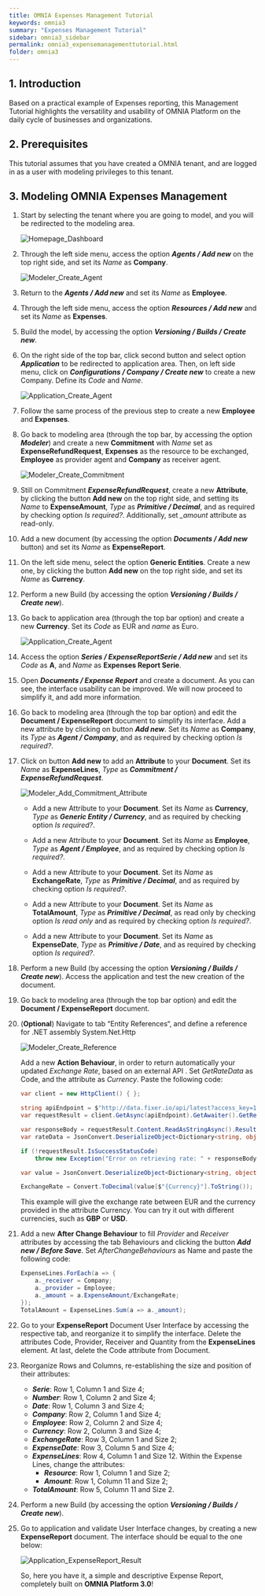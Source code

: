 ```yaml
---
title: OMNIA Expenses Management Tutorial
keywords: omnia3
summary: "Expenses Management Tutorial"
sidebar: omnia3_sidebar
permalink: omnia3_expensemanagementtutorial.html
folder: omnia3
---
```


## 1. Introduction

Based on a practical example of Expenses reporting, this Management Tutorial highlights the versatility and usability of OMNIA Platform on the daily cycle of businesses and organizations.


## 2. Prerequisites

This tutorial assumes that you have created a OMNIA tenant, and are logged in as a user with modeling privileges to this tenant.

## 3. Modeling OMNIA Expenses Management

1.  Start by selecting the tenant where you are going to model, and you will be redirected to the modeling area.
    
    ![Homepage_Dashboard](/images/tutorials/beginner/Modeler-Homepage.PNG)
    
2.  Through the left side menu, access the option  ***Agents / Add new*** on the top right side, and set its  *Name*  as  **Company**.

    ![Modeler_Create_Agent](/images/tutorials/expensemanagement/Modeler-Add-Agent.PNG)
   
3.  Return to the  ***Agents / Add new*** and set its *Name* as **Employee**.
    
4.  Through the left side menu, access the option  ***Resources / Add new*** and set its  *Name*  as  **Expenses**.
    
5.  Build the model, by accessing the option  ***Versioning / Builds / Create new***.
    
6.  On the right side of the top bar, click second button and select option ***Application*** to be redirected to application area. Then, on left side menu, click on ***Configurations / Company / Create new*** to create a new Company. Define its *Code*  and  *Name*.
    
    ![Application_Create_Agent](/images/tutorials/expensemanagement/Application-Add-Agent.PNG)
    
7.  Follow the same process of the previous step to create a new  **Employee**  and  **Expenses**.
    
8.  Go back to modeling area (through the top bar, by accessing the option  ***Modeler***) and create a new  **Commitment**  with  *Name*  set as  **ExpenseRefundRequest**,  **Expenses**  as the resource to be exchanged,  **Employee**  as provider agent and  **Company**  as receiver agent.
  
    ![Modeler_Create_Commitment](/images/tutorials/expensemanagement/Modeler-Add-Commitment.PNG)
 
9. Still on Commitment ***ExpenseRefundRequest***, create a new **Attribute**, by clicking the button  **Add new**  on the top right side, and setting its  *Name*  to  **ExpenseAmount**, *Type* as ***Primitive / Decimal***, and as required by checking option *Is required?*. Additionally, set *_amount* attribute as read-only.
    
10. Add a new document (by accessing the option ***Documents / Add new*** button) and set its *Name* as **ExpenseReport**. 
   
11. On the left side menu, select the option **Generic Entities**. Create a new one, by clicking the button  **Add new**  on the top right side, and set its *Name*  as  **Currency**.
  
12. Perform a new Build (by accessing the option ***Versioning / Builds / Create new***).

13. Go back to application area (through the top bar option) and create a new **Currency**. Set its *Code* as EUR and *name* as Euro.

     ![Application_Create_Agent](/images/tutorials/expensemanagement/Application-Create-Currency.PNG)
        
14. Access the option ***Series / ExpenseReportSerie / Add new*** and set its *Code* as **A**, and *Name* as **Expenses Report Serie**.

15. Open ***Documents / Expense Report*** and create a document. As you can see, the interface usability can be improved. We will now proceed to simplify it, and add more information.

16. Go back to modeling area (through the top bar option) and edit the **Document / ExpenseReport**  document to simplify its interface. Add a new attribute by clicking on button  ***Add new***. Set its *Name* as **Company**, its *Type*  as  ***Agent / Company***, and as required by checking option *Is required?*.

17. Click on button **Add new** to add an **Attribute** to your **Document**. Set its *Name* as **ExpenseLines**, *Type* as ***Commitment / ExpenseRefundRequest***.

    ![Modeler_Add_Commitment_Attribute](/images/tutorials/expensemanagement/Modeler-Add-ExpenseReport-ExpenseRefundRequest.PNG)

    - Add a new Attribute to your **Document**. Set its *Name* as **Currency**, *Type* as ***Generic Entity / Currency***, and as required by checking option *Is required?*.

    - Add a new Attribute to your **Document**. Set its *Name* as **Employee**, *Type* as ***Agent / Employee***, and as required by checking option *Is required?*.

    - Add a new Attribute to your **Document**. Set its *Name* as **ExchangeRate**, *Type* as ***Primitive / Decimal***, and as required by checking option *Is required?*.

    - Add a new Attribute to your **Document**. Set its *Name* as **TotalAmount**, *Type* as ***Primitive / Decimal***, as read only by checking option *Is read only* and as required by checking option *Is required?*.
    
    - Add a new Attribute to your **Document**. Set its *Name* as **ExpenseDate**, *Type* as ***Primitive / Date***, and as required by checking option *Is required?*.

18. Perform a new Build (by accessing the option ***Versioning / Builds / Create new***). Access the application and test the new creation of the document.

19. Go back to modeling area (through the top bar option) and edit the  **Document / ExpenseReport**  document.

20. (**Optional**) Navigate to tab “Entity References“, and define a reference for .NET assembly System.Net.Http

    ![Modeler_Create_Reference](/images/tutorials/expensemanagement/Modeler-Create-Reference.PNG)
    
    Add a new **Action Behaviour**, in order to return automatically your updated *Exchange Rate*, based on an external API . Set *GetRateData* as Code, and the attribute as *Currency*. Paste the following code:

    ```C#
    var client = new HttpClient() { };

    string apiEndpoint = $"http://data.fixer.io/api/latest?access_key=13854a5cc70cff0901740c1a7ac3c5b3&symbols={Currency}";
    var requestResult = client.GetAsync(apiEndpoint).GetAwaiter().GetResult();

    var responseBody = requestResult.Content.ReadAsStringAsync().Result;
    var rateData = JsonConvert.DeserializeObject<Dictionary<string, object>>(responseBody);

    if (!requestResult.IsSuccessStatusCode)
        throw new Exception("Error on retrieving rate: " + responseBody);

    var value = JsonConvert.DeserializeObject<Dictionary<string, object>>(rateData["rates"].ToString());

    ExchangeRate = Convert.ToDecimal(value[$"{Currency}"].ToString());
    ```
    This example will give the exchange rate between EUR and the currency provided in the attribute Currency. You can try it out with different currencies, such as **GBP** or **USD**.

21. Add a new **After Change Behaviour** to fill *Provider* and *Receiver* attributes by accessing the tab Behaviours and clicking the button ***Add new / Before Save***. Set *AfterChangeBehaviours* as Name and paste the following code:

    ```C#
    ExpenseLines.ForEach(a => {
        a._receiver = Company;
        a._provider = Employee;
        a._amount = a.ExpenseAmount/ExchangeRate;
    });
    TotalAmount = ExpenseLines.Sum(a => a._amount); 
    ```
    
22. Go to your **ExpenseReport** Document User Interface by accessing the respective tab, and reorganize it to simplify the interface. Delete the attributes Code, Provider, Receiver and Quantity from the **ExpenseLines** element. At last, delete the Code attribute from Document.

23. Reorganize Rows and Columns, re-establishing the size and position of their attributes:
    - ***Serie***: Row 1, Column 1 and Size 4;
    - ***Number***: Row 1, Column 2 and Size 4;
    - ***Date***: Row 1, Column 3 and Size 4;
    - ***Company***: Row 2, Column 1 and Size 4;
    - ***Employee***: Row 2, Column 2 and Size 4;
    - ***Currency***: Row 2, Column 3 and Size 4;
    - ***ExchangeRate***: Row 3, Column 1 and Size 2;
    - ***ExpenseDate***: Row 3, Column 5 and Size 4;
    - ***ExpenseLines***: Row 4, Column 1 and Size 12. Within the Expense Lines, change the attributes:
        - ***Resource***: Row 1, Column 1 and Size 2;
        - ***Amount***: Row 1, Column 11 and Size 2;
    - ***TotalAmount***: Row 5, Column 11 and Size 2.

24. Perform a new Build (by accessing the option ***Versioning / Builds / Create new***).

25. Go to application and validate User Interface changes, by creating a new **ExpenseReport** document. The interface should be equal to the one below:

       ![Application_ExpenseReport_Result](/images/tutorials/expensemanagement/Application-ExpenseReport-Result.PNG)

    So, here you have it, a simple and descriptive Expense Report, completely built on **OMNIA Platform 3.0**!
    
